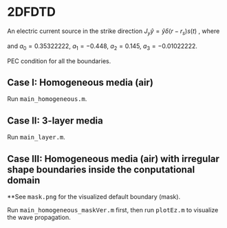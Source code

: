 # 2DFDTD
An electric current source in the strike direction
$J_y\hat{y}=\hat{y}\delta(r-r_s)s(t)$
, where 


and $a_0=0.35322222$, $a_1=-0.448$, $a_2=0.145$, $a_3=-0.01022222$.

PEC condition for all the boundaries.
## Case I: Homogeneous media (air) 

<p>Run <kbd>main_homogeneous.m</kbd>.</p>

## Case II: 3-layer media

<p>Run <kbd>main_layer.m</kbd>.</p>

## Case III: Homogeneous media (air) with irregular shape boundaries inside the conputational domain

<p>**See <kbd>mask.png</kbd> for the visualized default boundary (mask).</p>
<p>Run <kbd>main_homogeneous_maskVer.m</kbd> first, then run <kbd>plotEz.m</kbd> to visualize the wave propagation.</p>
<p></p>


